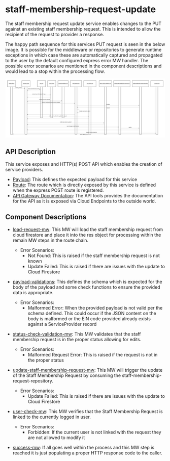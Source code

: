 # staff-membership-request-update

The staff membership request update service enables changes to the PUT against an existing staff membership request. This is intended to allow the recipient of the request to provider a response.

The happy path sequence for this services PUT request is seen in the below image. It is possible for the middleware or repositories to generate runtime exceptions in which case these are automatically captured and propagated to the user by the default configured express error MW handler. The possible error scenarios are mentioned in the component descriptions and would lead to a stop within the processing flow.

[![staff-membership-request-update-sequence](../../../docs/images/staff-membership-request-update-sequence.png)](../../../docs/images/staff-membership-request-update-sequence.png)

## API Description

This service exposes and HTTP(s) POST API which enables the creation of service providers.

- [Payload](./src/payload-validations.js): This defines the expected payload for this service
- [Route](./src/index.js): The route which is directly exposed by this service is defined when the express POST route is registered.
- [API Gateway Documentation](https://endpointsportal.bookit-app-260021.cloud.goog/docs/esp-fjwomrdjca-ue.a.run.app/0/routes/staffMembershipRequest/%7BrequestId%7D/patch): The API tools provides the documentation for the API as it is exposed via Cloud Endpoints to the outside world. 

## Component Descriptions

- [load-request-mw](./src/load-request-mw.js): This MW will load the staff membership request from cloud firestore and place it into the res object for processing within the remain MW steps in the route chain.

  - Error Scenarios:
    - Not Found: This is raised if the staff membership request is not known
    - Update Failed: This is raised if there are issues with the update to Cloud Firestore

- [payload-validations](./src/payload-validations.js): This defines the schema which is expected for the body of the payload and some check functions to ensure the provided data is appropriate.

  - Error Scenarios:
    - Malformed Error: When the provided payload is not valid per the schema defined. This could occur if the JSON content on the body is malformed or the EIN code provided already exists against a ServiceProvider record

- [status-check-validation-mw](./src/status-check-validation-mw.js): This MW validates that the staff membership request is in the proper status allowing for edits.

  - Error Scenarios:
    - Malformed Request Error: This is raised if the request is not in the proper status

- [update-staff-membership-request-mw](./src/update-staff-membership-request-mw.js): This MW will trigger the update of the Staff Membership Request by consuming the staff-membership-request-repository.

  - Error Scenarios:
    - Update Failed: This is raised if there are issues with the update to Cloud Firestore

- [user-check-mw](./src/user-check-mw/js): This MW verifies that the Staff Membership Request is linked to the currently logged in user.

    - Error Scenarios:
        - Forbidden: If the current user is not linked with the request they are not allowed to modify it

- [success-mw](./src/success-mw.js): If all goes well within the process and this MW step is reached it is just populating a proper HTTP response code to the caller.